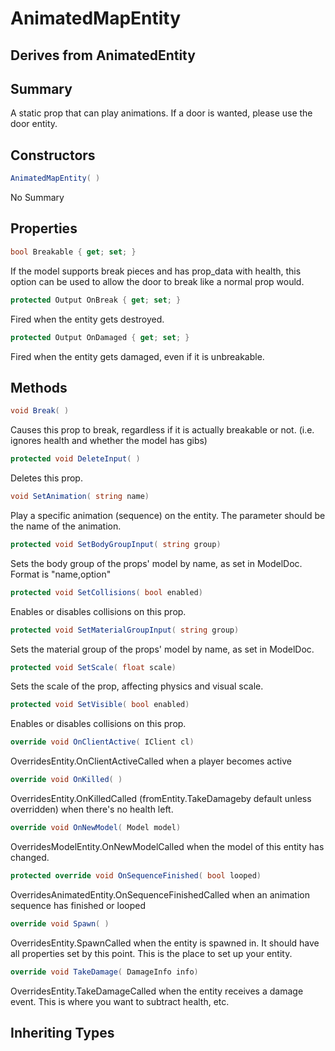 # AnimatedMapEntity

## Derives from AnimatedEntity

## Summary

A static prop that can play animations. If a door is wanted, please use the door entity.
## Constructors

```c#
AnimatedMapEntity( ) 
```
No Summary
## Properties

```c#
bool Breakable { get; set; } 
```
If the model supports break pieces and has prop_data with health, this option can be used to allow the door to break like a normal prop would.
```c#
protected Output OnBreak { get; set; } 
```
Fired when the entity gets destroyed.
```c#
protected Output OnDamaged { get; set; } 
```
Fired when the entity gets damaged, even if it is unbreakable.
## Methods

```c#
void Break( ) 
```
Causes this prop to break, regardless if it is actually breakable or not. (i.e. ignores health and whether the model has gibs)
```c#
protected void DeleteInput( ) 
```
Deletes this prop.
```c#
void SetAnimation( string name) 
```
Play a specific animation (sequence) on the entity.
The parameter should be the name of the animation.
```c#
protected void SetBodyGroupInput( string group) 
```
Sets the body group of the props' model by name, as set in ModelDoc.
Format is "name,option"
```c#
protected void SetCollisions( bool enabled) 
```
Enables or disables collisions on this prop.
```c#
protected void SetMaterialGroupInput( string group) 
```
Sets the material group of the props' model by name, as set in ModelDoc.
```c#
protected void SetScale( float scale) 
```
Sets the scale of the prop, affecting physics and visual scale.
```c#
protected void SetVisible( bool enabled) 
```
Enables or disables collisions on this prop.
```c#
override void OnClientActive( IClient cl) 
```
OverridesEntity.OnClientActiveCalled when a player becomes active
```c#
override void OnKilled( ) 
```
OverridesEntity.OnKilledCalled (fromEntity.TakeDamageby default unless overridden) when there's no health left.
```c#
override void OnNewModel( Model model) 
```
OverridesModelEntity.OnNewModelCalled when the model of this entity has changed.
```c#
protected override void OnSequenceFinished( bool looped) 
```
OverridesAnimatedEntity.OnSequenceFinishedCalled when an animation sequence has finished or looped
```c#
override void Spawn( ) 
```
OverridesEntity.SpawnCalled when the entity is spawned in. It should have all properties set by this point.
This is the place to set up your entity.
```c#
override void TakeDamage( DamageInfo info) 
```
OverridesEntity.TakeDamageCalled when the entity receives a damage event. This is where you want to subtract health, etc.
## Inheriting Types

